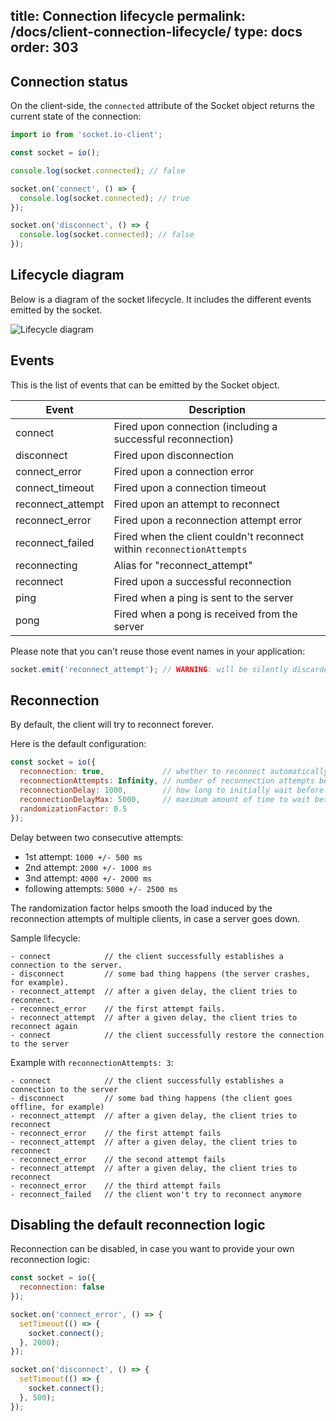 title: Connection lifecycle
permalink: /docs/client-connection-lifecycle/
type: docs
order: 303
---

## Connection status

On the client-side, the `connected` attribute of the Socket object returns the current state of the connection:

```js
import io from 'socket.io-client';

const socket = io();

console.log(socket.connected); // false

socket.on('connect', () => {
  console.log(socket.connected); // true
});

socket.on('disconnect', () => {
  console.log(socket.connected); // false
});
```

## Lifecycle diagram

Below is a diagram of the socket lifecycle. It includes the different events emitted by the socket.

![Lifecycle diagram](/images/client_connection_lifecycle.png)

## Events

This is the list of events that can be emitted by the Socket object.

| Event | Description |
| ----- | ----------- |
| connect | Fired upon connection (including a successful reconnection) |
| disconnect | Fired upon disconnection |
| connect_error | Fired upon a connection error |
| connect_timeout | Fired upon a connection timeout |
| reconnect_attempt | Fired upon an attempt to reconnect |
| reconnect_error | Fired upon a reconnection attempt error |
| reconnect_failed | Fired when the client couldn't reconnect within `reconnectionAttempts` |
| reconnecting | Alias for "reconnect_attempt" |
| reconnect | Fired upon a successful reconnection |
| ping | Fired when a ping is sent to the server |
| pong | Fired when a pong is received from the server |

Please note that you can't reuse those event names in your application:

```js
socket.emit('reconnect_attempt'); // WARNING: will be silently discarded
```

## Reconnection

By default, the client will try to reconnect forever.

Here is the default configuration:

```js
const socket = io({
  reconnection: true,             // whether to reconnect automatically
  reconnectionAttempts: Infinity, // number of reconnection attempts before giving up
  reconnectionDelay: 1000,        // how long to initially wait before attempting a new reconnection
  reconnectionDelayMax: 5000,     // maximum amount of time to wait between reconnection attempts. Each attempt increases the reconnection delay by 2x along with a randomization factor
  randomizationFactor: 0.5
});
```

Delay between two consecutive attempts:

- 1st attempt: `1000 +/- 500 ms`
- 2nd attempt: `2000 +/- 1000 ms`
- 3nd attempt: `4000 +/- 2000 ms`
- following attempts: `5000 +/- 2500 ms`

The randomization factor helps smooth the load induced by the reconnection attempts of multiple clients, in case a server goes down.

Sample lifecycle:

```
- connect            // the client successfully establishes a connection to the server.
- disconnect         // some bad thing happens (the server crashes, for example).
- reconnect_attempt  // after a given delay, the client tries to reconnect.
- reconnect_error    // the first attempt fails.
- reconnect_attempt  // after a given delay, the client tries to reconnect again
- connect            // the client successfully restore the connection to the server
```

Example with `reconnectionAttempts: 3`:

```
- connect            // the client successfully establishes a connection to the server
- disconnect         // some bad thing happens (the client goes offline, for example)
- reconnect_attempt  // after a given delay, the client tries to reconnect
- reconnect_error    // the first attempt fails
- reconnect_attempt  // after a given delay, the client tries to reconnect
- reconnect_error    // the second attempt fails
- reconnect_attempt  // after a given delay, the client tries to reconnect
- reconnect_error    // the third attempt fails
- reconnect_failed   // the client won't try to reconnect anymore
```

## Disabling the default reconnection logic

Reconnection can be disabled, in case you want to provide your own reconnection logic:

```js
const socket = io({
  reconnection: false
});

socket.on('connect_error', () => {
  setTimeout(() => {
    socket.connect();
  }, 2000);
});

socket.on('disconnect', () => {
  setTimeout(() => {
    socket.connect();
  }, 500);
});
```
